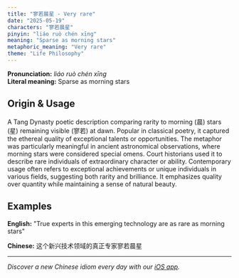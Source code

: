 ```yaml
---
title: "寥若晨星 - Very rare"
date: "2025-05-19"
characters: "寥若晨星"
pinyin: "liáo ruò chén xīng"
meaning: "Sparse as morning stars"
metaphoric_meaning: "Very rare"
theme: "Life Philosophy"
---
```


**Pronunciation:** *liáo ruò chén xīng*  
**Literal meaning:** Sparse as morning stars

## Origin & Usage

A Tang Dynasty poetic description comparing rarity to morning (晨) stars (星) remaining visible (寥若) at dawn. Popular in classical poetry, it captured the ethereal quality of exceptional talents or opportunities. The metaphor was particularly meaningful in ancient astronomical observations, where morning stars were considered special omens. Court historians used it to describe rare individuals of extraordinary character or ability. Contemporary usage often refers to exceptional achievements or unique individuals in various fields, suggesting both rarity and brilliance. It emphasizes quality over quantity while maintaining a sense of natural beauty.

## Examples

**English:** "True experts in this emerging technology are as rare as morning stars"

**Chinese:** 这个新兴技术领域的真正专家寥若晨星

---

*Discover a new Chinese idiom every day with our [iOS app](https://apps.apple.com/us/app/daily-chinese-idioms/id6740611324).*
